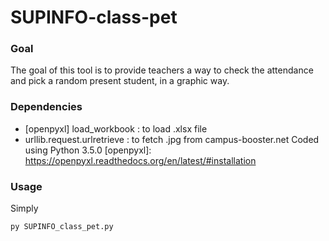# SUPINFO-class-pet

### Goal
The goal of this tool is to provide teachers a way to check the attendance and pick a random present student, in a graphic way.

### Dependencies
  - [openpyxl] load_workbook : to load .xlsx file
  - urllib.request.urlretrieve : to fetch .jpg from campus-booster.net
Coded using Python 3.5.0
[openpyxl]: <https://openpyxl.readthedocs.org/en/latest/#installation>

### Usage
Simply
```py
py SUPINFO_class_pet.py
```
